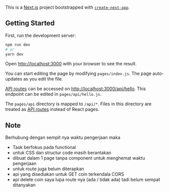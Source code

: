 This is a [Next.js](https://nextjs.org/) project bootstrapped with [`create-next-app`](https://github.com/vercel/next.js/tree/canary/packages/create-next-app).

## Getting Started

First, run the development server:

```bash
npm run dev
# or
yarn dev
```

Open [http://localhost:3000](http://localhost:3000) with your browser to see the result.

You can start editing the page by modifying `pages/index.js`. The page auto-updates as you edit the file.

[API routes](https://nextjs.org/docs/api-routes/introduction) can be accessed on [http://localhost:3000/api/hello](http://localhost:3000/api/hello). This endpoint can be edited in `pages/api/hello.js`.

The `pages/api` directory is mapped to `/api/*`. Files in this directory are treated as [API routes](https://nextjs.org/docs/api-routes/introduction) instead of React pages.

## Note

Berhubung dengan sempit nya waktu pengerjaan maka

-   Task berfokus pada functional
-   untuk CSS dan structur code masih berantakan
-   dibuat dalam 1 page tanpa component untuk menghemat waktu pengerjaan
-   untuk route juga belum diterapkan
-   api yang disediakan untuk GET coin terkendala CORS
-   api delete coin saya lupa route nya (ada / tidak ada) tadi belum sempat ditanyakan
